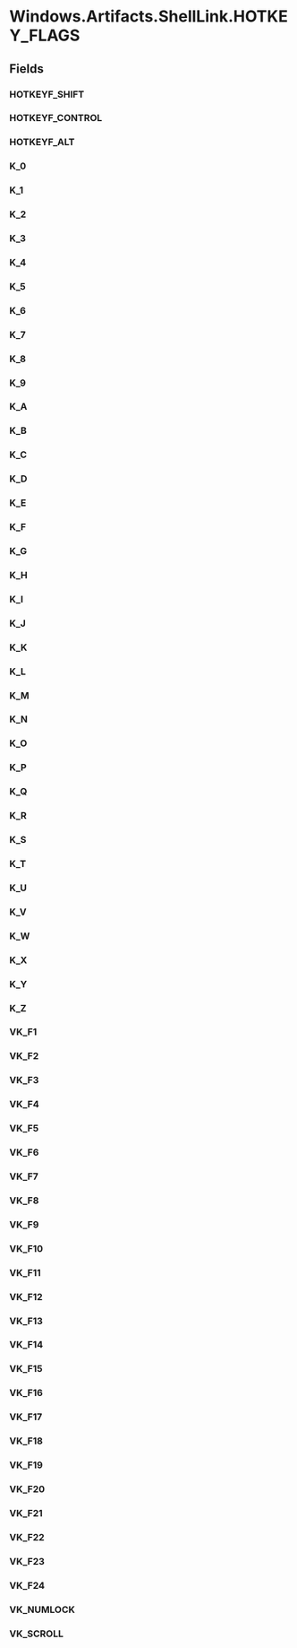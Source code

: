 ﻿


# Windows.Artifacts.ShellLink.HOTKEY_FLAGS

## Fields

### HOTKEYF_SHIFT

### HOTKEYF_CONTROL

### HOTKEYF_ALT

### K_0

### K_1

### K_2

### K_3

### K_4

### K_5

### K_6

### K_7

### K_8

### K_9

### K_A

### K_B

### K_C

### K_D

### K_E

### K_F

### K_G

### K_H

### K_I

### K_J

### K_K

### K_L

### K_M

### K_N

### K_O

### K_P

### K_Q

### K_R

### K_S

### K_T

### K_U

### K_V

### K_W

### K_X

### K_Y

### K_Z

### VK_F1

### VK_F2

### VK_F3

### VK_F4

### VK_F5

### VK_F6

### VK_F7

### VK_F8

### VK_F9

### VK_F10

### VK_F11

### VK_F12

### VK_F13

### VK_F14

### VK_F15

### VK_F16

### VK_F17

### VK_F18

### VK_F19

### VK_F20

### VK_F21

### VK_F22

### VK_F23

### VK_F24

### VK_NUMLOCK

### VK_SCROLL
